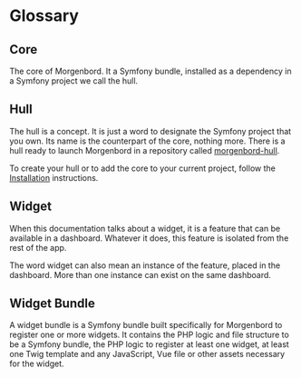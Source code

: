 # Glossary

## Core
The core of Morgenbord. It a Symfony bundle, installed as a dependency in a Symfony project we call the hull.

## Hull
The hull is a concept. It is just a word to designate the Symfony project that you own. Its name is the counterpart of the core, nothing more. There is a hull ready to launch Morgenbord in a repository called [morgenbord-hull](https://github.com/PointPlusYt/morgenbord-hull).

To create your hull or to add the core to your current project, follow the [Installation](Installation) instructions.

## Widget
When this documentation talks about a widget, it is a feature that can be available in a dashboard. Whatever it does, this feature is isolated from the rest of the app.

The word widget can also mean an instance of the feature, placed in the dashboard. More than one instance can exist on the same dashboard.

## Widget Bundle
A widget bundle is a Symfony bundle built specifically for Morgenbord to register one or more widgets. It contains the PHP logic and file structure to be a Symfony bundle, the PHP logic to register at least one widget, at least one Twig template and any JavaScript, Vue file or other assets necessary for the widget.
